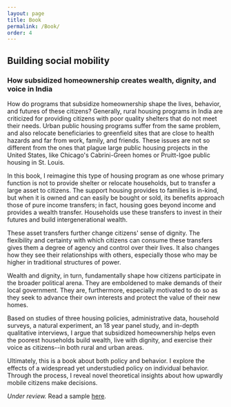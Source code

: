 ```yaml
---
layout: page
title: Book
permalink: /Book/
order: 4
---
```


<!-- Global site tag (gtag.js) - Google Analytics -->
<script async src="https://www.googletagmanager.com/gtag/js?id=UA-111923831-1"></script>
<script>
  window.dataLayer = window.dataLayer || [];
  function gtag(){dataLayer.push(arguments);}
  gtag('js', new Date());

  gtag('config', 'UA-111923831-1');
</script>


## Building social mobility
### How subsidized homeownership creates wealth, dignity, and voice in India

 How do programs that subsidize homeownership shape the lives, behavior, and futures of these citizens? Generally, rural housing programs in India are criticized for providing citizens with poor quality shelters that do not meet their needs. Urban public housing programs suffer from the same problem, and also relocate beneficiaries to greenfield sites that are close to health hazards and far from work, family, and friends. These issues are not so different from the ones that plague large public housing projects in the United States, like Chicago's Cabrini-Green homes or Pruitt-Igoe public housing in St. Louis.
 
  In this book, I reimagine this type of housing program as one whose primary function is not to provide shelter or relocate households, but to transfer a large asset to citizens. The support housing provides to families is in-kind, but when it is owned and can easily be bought or sold, its benefits approach those of pure income transfers; in fact, housing goes beyond income and provides a wealth transfer. Households use these transfers to invest in their futures and build intergenerational wealth. 
	 
These asset transfers further change citizens' sense of dignity. The flexibility and certainty with which citizens can consume these transfers gives them a degree of agency and control over their lives. It also changes how they see their relationships with others, especially those who may be higher in traditional structures of power. 
	 
Wealth and dignity, in turn, fundamentally shape how citizens participate in the broader political arena. They are emboldened  to make demands of their local government. They are, furthermore,  especially motivated to do so as they seek to advance their own interests and protect the value of their new homes. 	

	
Based on studies of three housing policies, administrative data, household surveys, a natural experiment, an 18 year panel study,  and in-depth qualitative interviews,  I argue that subsidized homeownership helps even the poorest households build wealth, live with dignity, and exercise their voice as citizens--in both rural and urban areas.

Ultimately, this is a book about both policy and behavior. I explore the effects of a widespread yet understudied policy on individual behavior. Through the process, I reveal novel theoretical insights about how upwardly mobile citizens make decisions.   

*Under review.* Read a sample [here](writing_sample_kumar.pdf).

